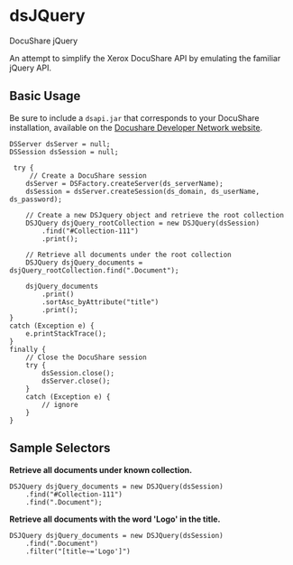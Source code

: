# dsJQuery

DocuShare jQuery

An attempt to simplify the Xerox DocuShare API by emulating the familiar jQuery API.

## Basic Usage

Be sure to include a `dsapi.jar` that corresponds to your DocuShare installation,
available on the [Docushare Developer Network website](https://docushare.xerox.com/dsdn/). 

    DSServer dsServer = null;
    DSSession dsSession = null;
		
	 try {
	     // Create a DocuShare session
        dsServer = DSFactory.createServer(ds_serverName);
        dsSession = dsServer.createSession(ds_domain, ds_userName, ds_password);
        
        // Create a new DSJquery object and retrieve the root collection
        DSJQuery dsjQuery_rootCollection = new DSJQuery(dsSession)
            .find("#Collection-111")
            .print();
        
        // Retrieve all documents under the root collection
        DSJQuery dsjQuery_documents = dsjQuery_rootCollection.find(".Document");
        
        dsjQuery_documents
            .print()
            .sortAsc_byAttribute("title")
            .print();	
    }
    catch (Exception e) {
        e.printStackTrace();
    }
    finally {
        // Close the DocuShare session
        try {
            dsSession.close();
            dsServer.close();
        }
        catch (Exception e) {
            // ignore
        }
    }

## Sample Selectors

**Retrieve all documents under known collection.**

    DSJQuery dsjQuery_documents = new DSJQuery(dsSession)
        .find("#Collection-111")
        .find(".Document");
    
**Retrieve all documents with the word 'Logo' in the title.**

    DSJQuery dsjQuery_documents = new DSJQuery(dsSession)
        .find(".Document")
        .filter("[title~='Logo']")